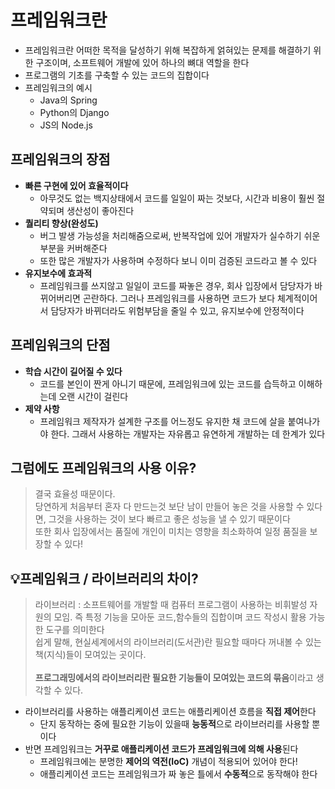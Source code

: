 # 프레임워크란
- 프레임워크란 어떠한 목적을 달성하기 위해 복잡하게 얽혀있는 문제를 해결하기 위한 구조이며, 소프트웨어 개발에 있어 하나의 뼈대 역할을 한다
- 프로그램의 기초를 구축할 수 있는 코드의 집합이다
- 프레임워크의 예시
    - Java의 Spring
    - Python의 Django
    - JS의 Node.js

## 프레임워크의 장점
- **빠른 구현에 있어 효율적이다**
    - 아무것도 없는 백지상태에서 코드를 일일이 짜는 것보다, 시간과 비용이 훨씬 절약되며 생산성이 좋아진다
- **퀄리티 향상(완성도)**
    - 버그 발생 가능성을 처리해줌으로써, 반복작업에 있어 개발자가 실수하기 쉬운 부분을 커버해준다
    - 또한 많은 개발자가 사용하며 수정하다 보니 이미 검증된 코드라고 볼 수 있다
- **유지보수에 효과적**
    - 프레임워크를 쓰지않고 일일이 코드를 짜놓은 경우, 회사 입장에서 담당자가 바뀌어버리면 곤란하다. 그러나 프레임워크를 사용하면 코드가 보다 체계적이어서 담당자가 바뀌더라도 위험부담을 줄일 수 있고, 유지보수에 안정적이다
## 프레임워크의 단점
- **학습 시간이 길어질 수 있다**
    - 코드를 본인이 짠게 아니기 때문에, 프레임워크에 있는 코드를 습득하고 이해하는데 오랜 시간이 걸린다
- **제약 사항**
    - 프레임워크 제작자가 설계한 구조를 어느정도 유지한 채 코드에 살을 붙여나가야 한다. 그래서 사용하는 개발자는 자유롭고 유연하게 개발하는 데 한계가 있다

## 그럼에도 프레임워크의 사용 이유?
> 결국 효율성 때문이다. <br>
> 당연하게 처음부터 혼자 다 만드는것 보단 남이 만들어 놓은 것을 사용할 수 있다면, 그것을 사용하는 것이 보다 빠르고 좋은 성능을 낼 수 있기 때문이다<br>
> 또한 회사 입장에서는 품질에 개인이 미치는 영향을 최소화하여 일정 품질을 보장할 수 있다!

## 💡프레임워크 / 라이브러리의 차이?

> 라이브러리 : 소프트웨어를 개발할 때 컴퓨터 프로그램이 사용하는 비휘발성 자원의 모임. 즉 특정 기능을 모아둔 코드,함수들의 집합이며 코드 작성시 활용 가능한 도구를 의미한다<br>
> 쉽게 말해, 현실세계에서의 라이브러리(도서관)란 필요할 때마다 꺼내볼 수 있는 책(지식)들이 모여있는 곳이다.<br>\
> **프로그래밍에서의 라이브러리란 필요한 기능들이 모여있는 코드의 묶음**이라고 생각할 수 있다.
> 
- 라이브러리를 사용하는 애플리케이션 코드는 애플리케이션 흐름을 **직접 제어**한다
    - 단지 동작하는 중에 필요한 기능이 있을때 **능동적**으로 라이브러리를 사용할 뿐이다
- 반면 프레임워크는 **거꾸로 애플리케이션 코드가 프레임워크에 의해 사용**된다
    - 프레임워크에는 분명한 **제어의 역전(IoC)** 개념이 적용되어 있어야 한다!
  - 애플리케이션 코드는 프레임워크가 짜 놓은 틀에서 **수동적**으로 동작해야 한다
